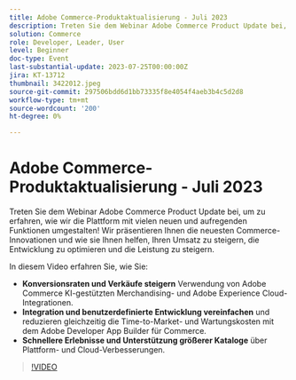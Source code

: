 ```yaml
---
title: Adobe Commerce-Produktaktualisierung - Juli 2023
description: Treten Sie dem Webinar Adobe Commerce Product Update bei, um zu erfahren, wie wir die Plattform mit vielen neuen und aufregenden Funktionen umgestalten! Wir präsentieren Ihnen die neuesten Commerce-Innovationen und wie sie Ihnen helfen, Ihren Umsatz zu steigern, die Entwicklung zu optimieren und die Leistung zu steigern. In diesem Video erfahren Sie, wie Sie Konversionsraten und Umsätze mithilfe von Adobe Commerce AI-gestützten Merchandising- und Adobe Experience Cloud-Integrationen steigern.  Vereinfachen Sie Integrationen und benutzerdefinierte Entwicklung und reduzieren Sie gleichzeitig die Time-to-Market- und Wartungskosten mit dem Adobe Developer App Builder für Commerce.  Beschleunigen Sie die Erlebnisse und unterstützen Sie größere Kataloge über Plattform- und Cloud-Verbesserungen.
solution: Commerce
role: Developer, Leader, User
level: Beginner
doc-type: Event
last-substantial-update: 2023-07-25T00:00:00Z
jira: KT-13712
thumbnail: 3422012.jpeg
source-git-commit: 297506bdd6d1bb73335f8e4054f4aeb3b4c5d2d8
workflow-type: tm+mt
source-wordcount: '200'
ht-degree: 0%

---
```



# Adobe Commerce-Produktaktualisierung - Juli 2023

Treten Sie dem Webinar Adobe Commerce Product Update bei, um zu erfahren, wie wir die Plattform mit vielen neuen und aufregenden Funktionen umgestalten! Wir präsentieren Ihnen die neuesten Commerce-Innovationen und wie sie Ihnen helfen, Ihren Umsatz zu steigern, die Entwicklung zu optimieren und die Leistung zu steigern.

In diesem Video erfahren Sie, wie Sie:
* **Konversionsraten und Verkäufe steigern** Verwendung von Adobe Commerce KI-gestützten Merchandising- und Adobe Experience Cloud-Integrationen.
* **Integration und benutzerdefinierte Entwicklung vereinfachen** und reduzieren gleichzeitig die Time-to-Market- und Wartungskosten mit dem Adobe Developer App Builder für Commerce.
* **Schnellere Erlebnisse und Unterstützung größerer Kataloge** über Plattform- und Cloud-Verbesserungen.

>[!VIDEO](https://video.tv.adobe.com/v/3422012/?learn=on)